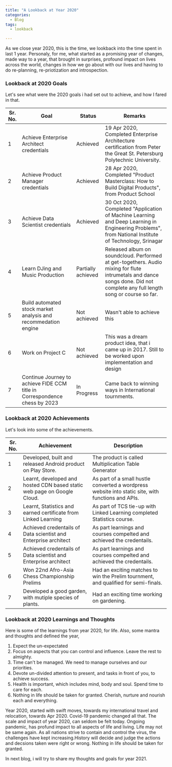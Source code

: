 ```yaml
---
title: "A Lookback at Year 2020"
categories:
  - Blog
tags:
  - lookback

---
```



As we close year 2020, this is the time, we lookback into the time spent in last 1 year. Personaly, for me, what started as a promising year of changes, made way to a year, that brought in surprises, profound impact on lives across the world, changes in how we go about with our lives and having to do re-planning, re-priotization and introspection.

### Lookback at 2020 Goals

Let's see what were the 2020 goals i had set out to achieve, and how I fared in that.

| Sr. No. | Goal | Status | Remarks
| ----------- | ----------- | ----------- | ----------- |
| 1 | Achieve Enterprise Architect credentials | Achieved | 19 Apr 2020, Completed Enterprise Architecture certification from Peter the Great St. Petersburg Polytechnic University. |
| 2 | Achieve Product Manager credentials | Achieved | 28 Apr 2020, Completed "Product Masterclass: How to Build Digital Products", from Product School |
| 3 | Achieve Data Scientist credentials | Achieved | 30 Oct 2020, Completed "Application of Machine Learning and Deep Learning in Engineering Problems", from National Institute of Technology, Srinagar |
| 4 | Learn DJing and Music Production | Partially achieved | Released album on soundcloud. Performed at get-togethers. Audio mixing for flute intrumetals and dance songs done. Did not complete any full length song or course so far. |
| 5 | Build automated stock market analysis and recommedation engine | Not achieved | Wasn't able to achieve this |
| 6 | Work on Project C  | Not achieved | This was a dream product idea, that i came up in 2017. Still to be worked upon implementation and design |
| 7 |Continue Journey to achieve FIDE CCM title in Correspondence chess by 2023 | In Progress | Came back to winning ways in International tournments. |




### Lookback at 2020 Achievements

Let's look into some of the achievements.

| Sr. No. | Achievement | Description |
| ----------- | ----------- | ----------- | 
| 1 | Developed, built and released Android product on Play Store.   | The product is called Multiplication Table Generator|
| 2 | Learnt, developed and hosted CDN based static web page on Google Cloud. | As part of a small hustle converted a wordpress website into static site, with functions and APIs. |
| 3 | Learnt, Statistics and earned certificate from Linked Learning | As part of TCS tie-up with Linked Learning completed Statistics course. |
| 4 | Achieved credentails of Data scientist and Enterprise architect | As part learnings and courses compelted and achieved the credentails. |
| 5 | Achieved credentails of Data scientist and Enterprise architect | As part learnings and courses compelted and achieved the credentails. |
| 6 | Won 22nd Afro-Asia Chess Championship Prelims  | Had an exciting matches to win the Prelim tournment, and qualified for semi-finals. |
| 7 | Developed a good garden, with mutiple species of plants.  | Had an exciting time working on gardening. |


### Lookback at 2020 Learnings and Thoughts
Here is some of the learnings from year 2020, for life. Also, some mantra and thoughts and defined the year,
1. Expect the un-expectated
2. Focus on aspects that you can control and influence. Leave the rest to almighty.
3. Time can't be managed. We need to manage ourselves and our priorities.
4. Devote un-divided attention to present, and tasks in front of you, to achieve success.
5. Health is important, which includes mind, body and soul. Spend time to care for each.
6. Nothing in life should be taken for granted. Cherish, nurture and nourish each and everything.

Year 2020, started with swift moves, towards my international travel and relocation, towards Apr 2020. Covid-19 pandemic changed all that. The scale and impact of year 2020, can seldom be felt today. Ongoing pandemic, has profund impact to all aspects of life and living. Life may not be same again. As all nations strive to contain and control the virus, the challenges have kept increasing.History will decide and judge the actions and decsions taken were right or wrong. Nothing in life should be taken for granted.

In next blog, i will try to share my thoughts and goals for year 2021.





